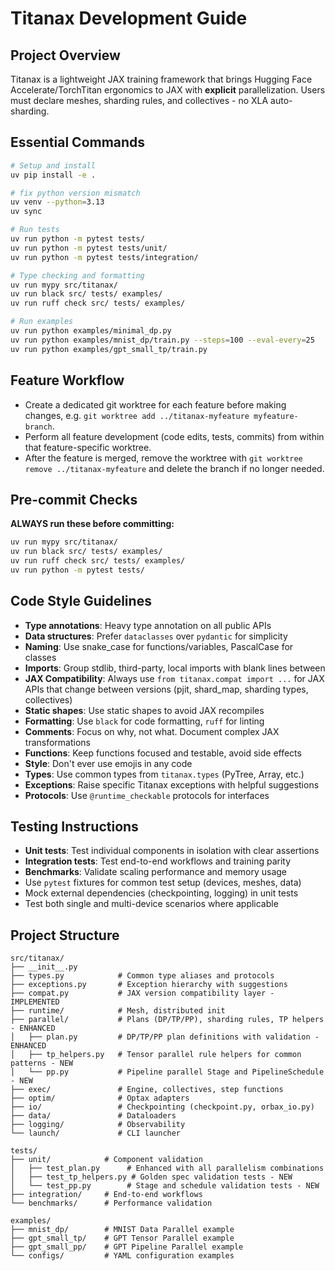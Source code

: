 # Titanax Development Guide

## Project Overview
Titanax is a lightweight JAX training framework that brings Hugging Face Accelerate/TorchTitan ergonomics to JAX with **explicit** parallelization. Users must declare meshes, sharding rules, and collectives - no XLA auto-sharding.


## Essential Commands

```bash
# Setup and install
uv pip install -e .

# fix python version mismatch
uv venv --python=3.13
uv sync

# Run tests
uv run python -m pytest tests/
uv run python -m pytest tests/unit/
uv run python -m pytest tests/integration/

# Type checking and formatting
uv run mypy src/titanax/
uv run black src/ tests/ examples/
uv run ruff check src/ tests/ examples/

# Run examples
uv run python examples/minimal_dp.py
uv run python examples/mnist_dp/train.py --steps=100 --eval-every=25
uv run python examples/gpt_small_tp/train.py
```

## Feature Workflow
- Create a dedicated git worktree for each feature before making changes, e.g. `git worktree add ../titanax-myfeature myfeature-branch`.
- Perform all feature development (code edits, tests, commits) from within that feature-specific worktree.
- After the feature is merged, remove the worktree with `git worktree remove ../titanax-myfeature` and delete the branch if no longer needed.

## Pre-commit Checks
**ALWAYS run these before committing:**
```bash
uv run mypy src/titanax/
uv run black src/ tests/ examples/
uv run ruff check src/ tests/ examples/
uv run python -m pytest tests/
```

## Code Style Guidelines
- **Type annotations**: Heavy type annotation on all public APIs
- **Data structures**: Prefer `dataclasses` over `pydantic` for simplicity
- **Naming**: Use snake_case for functions/variables, PascalCase for classes
- **Imports**: Group stdlib, third-party, local imports with blank lines between
- **JAX Compatibility**: Always use `from titanax.compat import ...` for JAX APIs that change between versions (pjit, shard_map, sharding types, collectives)
- **Static shapes**: Use static shapes to avoid JAX recompiles
- **Formatting**: Use `black` for code formatting, `ruff` for linting
- **Comments**: Focus on why, not what. Document complex JAX transformations
- **Functions**: Keep functions focused and testable, avoid side effects
- **Style**: Don't ever use emojis in any code
- **Types**: Use common types from `titanax.types` (PyTree, Array, etc.)
- **Exceptions**: Raise specific Titanax exceptions with helpful suggestions
- **Protocols**: Use `@runtime_checkable` protocols for interfaces

## Testing Instructions
- **Unit tests**: Test individual components in isolation with clear assertions
- **Integration tests**: Test end-to-end workflows and training parity
- **Benchmarks**: Validate scaling performance and memory usage
- Use `pytest` fixtures for common test setup (devices, meshes, data)
- Mock external dependencies (checkpointing, logging) in unit tests
- Test both single and multi-device scenarios where applicable

## Project Structure
```
src/titanax/
├── __init__.py
├── types.py            # Common type aliases and protocols
├── exceptions.py       # Exception hierarchy with suggestions
├── compat.py           # JAX version compatibility layer - IMPLEMENTED
├── runtime/            # Mesh, distributed init
├── parallel/           # Plans (DP/TP/PP), sharding rules, TP helpers - ENHANCED
│   ├── plan.py         # DP/TP/PP plan definitions with validation - ENHANCED
│   ├── tp_helpers.py   # Tensor parallel rule helpers for common patterns - NEW
│   └── pp.py           # Pipeline parallel Stage and PipelineSchedule - NEW
├── exec/               # Engine, collectives, step functions
├── optim/              # Optax adapters
├── io/                 # Checkpointing (checkpoint.py, orbax_io.py)
├── data/               # Dataloaders
├── logging/            # Observability
└── launch/             # CLI launcher

tests/
├── unit/            # Component validation
│   ├── test_plan.py      # Enhanced with all parallelism combinations
│   ├── test_tp_helpers.py # Golden spec validation tests - NEW
│   └── test_pp.py        # Stage and schedule validation tests - NEW
├── integration/     # End-to-end workflows
└── benchmarks/      # Performance validation

examples/
├── mnist_dp/        # MNIST Data Parallel example
├── gpt_small_tp/    # GPT Tensor Parallel example
├── gpt_small_pp/    # GPT Pipeline Parallel example
└── configs/         # YAML configuration examples
```
